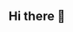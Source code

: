 ## Hi there 👋

<!--
**DaddyHatty/DaddyHatty** is a ✨ _special_ ✨ repository because its `README.md` (this file) appears on your GitHub profile.

Here are some ideas to get you started:

- 🔭 I’m currently working on a website
- 🌱 I’m currently learning 10th grade
